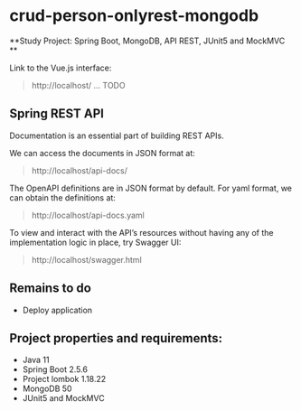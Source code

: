 # crud-person-onlyrest-mongodb

**Study Project: Spring Boot, MongoDB, API REST, JUnit5 and MockMVC **

Link to the Vue.js interface:
> http://localhost/  ... TODO

## Spring REST API

Documentation is an essential part of building REST APIs.

We can access the documents in JSON format at:
> http://localhost/api-docs/

The OpenAPI definitions are in JSON format by default. For yaml format, we can obtain the definitions at:
> http://localhost/api-docs.yaml

To view and interact with the API’s resources without having any of the implementation logic in place, try Swagger UI:
> http://localhost/swagger.html

## Remains to do
* Deploy application

## Project properties and requirements: 
* Java 11
* Spring Boot 2.5.6
* Project lombok 1.18.22
* MongoDB 50
* JUnit5 and MockMVC

